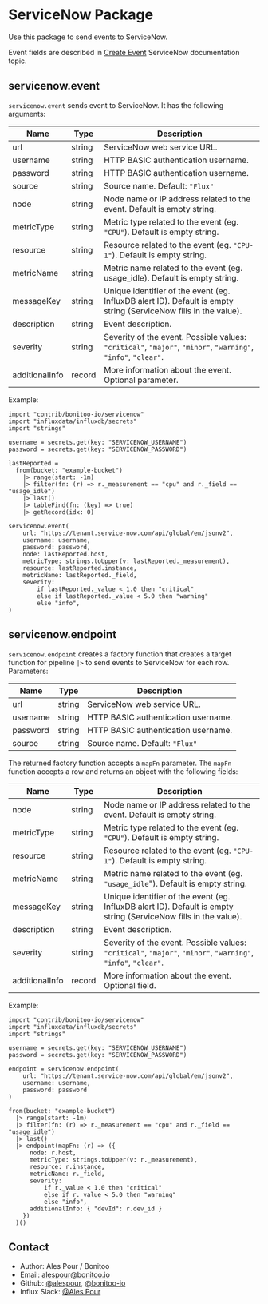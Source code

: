 # ServiceNow Package

Use this package to send events to ServiceNow.

Event fields are described in [Create Event](https://docs.servicenow.com/bundle/paris-it-operations-management/page/product/event-management/task/t_EMCreateEventManually.html) ServiceNow documentation topic.

## servicenow.event

`servicenow.event` sends event to ServiceNow. It has the following arguments:

| Name | Type | Description |
| ---- | ---- | ----------- |
| url | string | ServiceNow web service URL. |
| username  | string | HTTP BASIC authentication username. |
| password | string | HTTP BASIC authentication username. |
| source | string | Source name. Default: `"Flux"` |
| node | string | Node name or IP address related to the event. Default is empty string. |
| metricType | string | Metric type related to the event (eg. `"CPU"`). Default is empty string. |
| resource | string | Resource related to the event (eg. `"CPU-1"`). Default is empty string. |
| metricName | string | Metric name related to the event (eg. usage_idle). Default is empty string. |
| messageKey | string | Unique identifier of the event (eg. InfluxDB alert ID). Default is empty string (ServiceNow fills in the value). |
| description | string | Event description. |
| severity | string | Severity of the event. Possible values: `"critical"`, `"major"`, `"minor"`, `"warning"`, `"info"`, `"clear"`. |
| additionalInfo | record | More information about the event. Optional parameter.

Example:

    import "contrib/bonitoo-io/servicenow"
    import "influxdata/influxdb/secrets"
    import "strings"

    username = secrets.get(key: "SERVICENOW_USERNAME")
    password = secrets.get(key: "SERVICENOW_PASSWORD")

    lastReported =
      from(bucket: "example-bucket")
        |> range(start: -1m)
        |> filter(fn: (r) => r._measurement == "cpu" and r._field == "usage_idle")
        |> last()
        |> tableFind(fn: (key) => true)
        |> getRecord(idx: 0)

    servicenow.event(
        url: "https://tenant.service-now.com/api/global/em/jsonv2",
        username: username,
        password: password,
        node: lastReported.host,
        metricType: strings.toUpper(v: lastReported._measurement),
        resource: lastReported.instance,
        metricName: lastReported._field,
        severity:
            if lastReported._value < 1.0 then "critical"
            else if lastReported._value < 5.0 then "warning"
            else "info",
    )

## servicenow.endpoint

`servicenow.endpoint` creates a factory function that creates a target function for pipeline `|>` to send events 
to ServiceNow for each row. Parameters:

| Name | Type | Description |
| ---- | ---- | ----------- |
| url | string | ServiceNow web service URL. |
| username  | string | HTTP BASIC authentication username. |
| password | string | HTTP BASIC authentication username. |
| source | string | Source name. Default: `"Flux"` |

The returned factory function accepts a `mapFn` parameter.
The `mapFn` function accepts a row and returns an object with the following fields:

| Name | Type | Description |
| ---- | ---- | ----------- |
| node | string | Node name or IP address related to the event. Default is empty string. |
| metricType | string | Metric type related to the event (eg. `"CPU"`). Default is empty string. |
| resource | string | Resource related to the event (eg. `"CPU-1"`). Default is empty string. |
| metricName | string | Metric name related to the event (eg. `"usage_idle`"). Default is empty string. |
| messageKey | string | Unique identifier of the event (eg. InfluxDB alert ID). Default is empty string (ServiceNow fills in the value). |
| description | string | Event description. |
| severity | string | Severity of the event. Possible values: `"critical"`, `"major"`, `"minor"`, `"warning"`, `"info"`, `"clear"`. |
| additionalInfo | record | More information about the event. Optional field.

Example:

    import "contrib/bonitoo-io/servicenow"
    import "influxdata/influxdb/secrets"
    import "strings"

    username = secrets.get(key: "SERVICENOW_USERNAME")
    password = secrets.get(key: "SERVICENOW_PASSWORD")

    endpoint = servicenow.endpoint(
        url: "https://tenant.service-now.com/api/global/em/jsonv2",
        username: username,
        password: password
    )
    
    from(bucket: "example-bucket")
      |> range(start: -1m)
      |> filter(fn: (r) => r._measurement == "cpu" and r._field == "usage_idle")
      |> last()
      |> endpoint(mapFn: (r) => ({
          node: r.host,
          metricType: strings.toUpper(v: r._measurement),
          resource: r.instance,
          metricName: r._field,
          severity:
              if r._value < 1.0 then "critical"
              else if r._value < 5.0 then "warning"
              else "info",
          additionalInfo: { "devId": r.dev_id }
        })
      )()

## Contact

- Author: Ales Pour / Bonitoo
- Email: alespour@bonitoo.io
- Github: [@alespour](https://github.com/alespour), [@bonitoo-io](https://github.com/bonitoo-io)
- Influx Slack: [@Ales Pour](https://influxdata.com/slack)
